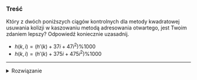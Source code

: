### Treść
Który z dwóch poniższych ciągów kontrolnych dla metody kwadratowej usuwania kolizji w kaszowaniu metodą adresowania otwartego, jest Twoim zdaniem lepszy? Odpowiedź koniecznie uzasadnij.
- $h(k,i) = (h'(k)+37i+47i^2)$%$1000$
- $h(k,i) = (h'(k)+375i+475i^2)$%$1000$

------
<details><summary>Rozwiązanie</summary>
<p>
